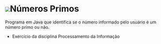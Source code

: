 # <img src="https://cdn.jsdelivr.net/gh/devicons/devicon/icons/java/java-original-wordmark.svg" />Números Primos

Programa em Java que identifica se o número informado pelo usuário é um número primo ou não.
 - Exercício da disciplina Processamento da Informação
